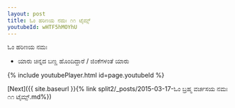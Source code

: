 ```yaml
---
layout: post
title: ಓಂ ಹರಿಣಯ ನಮಃ ೧೧ ಟೈಮ್ಸ್
youtubeId: wHTF5hMOYhU
---
```

 
 
 ಓಂ ಹರಿಣಯ ನಮಃ  
 
 -  ಯಾರು ಚಿನ್ನದ ಬಣ್ಣ ಹೊಂದಿದ್ದಾರೆ / ಜಿಂಕೆಗಳಂತೆ ಯಾರು 
 
  
 
  
 
 
 
 
 
 


{% include youtubePlayer.html id=page.youtubeId %}
 
[Next]({{ site.baseurl }}{% link  split2/_posts/2015-03-17-ಓಂ ಬ್ರಹ್ಮ ವರ್ಚಸಯ ನಮಃ ೧೧ ಟೈಮ್ಸ್.md%})
 
